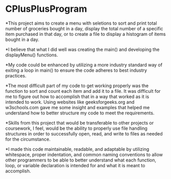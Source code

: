 # CPlusPlusProgram

*This project aims to create a menu with seletions to sort and print total number of groceries bought in a day, display the total number of a specific item purchased in that day, or to create a file to display a histogram of items bought in a day.

*I believe that what I did well was creating the main() and developing the displayMenu() functions.

*My code could be enhanced by utilizing a more industry standard way of exiting a loop in main() to ensure the code adheres to best industry practices.

*The most difficult part of my code to get working properly was the function to sort and count each item and add it to a file. It was difficult for me to figure out how to accomplish that in a way that worked as it is intended to work. Using websites like geeksforgeeks.org and w3schools.com gave me some insight and examples that helped me understand how to better structure my code to meet the requirements.

*Skills from this project that would be transferable to other projects or coursework, I feel, would be the ability to properly use file handling structures in order to successfully open, read, and write to files as needed for the circumstance.

*I made this code maintainable, readable, and adaptable by utilizing whitespace, proper indentation, and common naming conventions to allow other programmers to be able to better understand what each function, loop, or variable declaration is intended for and what it is meant to accomplish.
